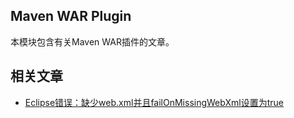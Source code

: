 ## Maven WAR Plugin

本模块包含有关Maven WAR插件的文章。

## 相关文章

+ [Eclipse错误：缺少web.xml并且failOnMissingWebXml设置为true](http://tu-yucheng.github.io/maven/2023/05/24/eclipse-error-web-xml-missing.html)